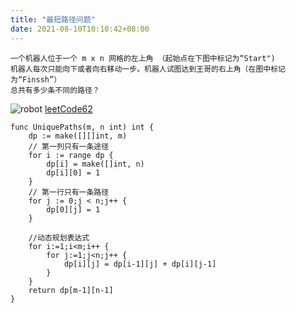 ```yaml
---
title: "最短路径问题"
date: 2021-08-10T10:10:42+08:00
---
```


```
一个机器人位于一个 m x n 网格的左上角 （起始点在下图中标记为“Start")
机器人每次只能向下或者向右移动一步。机器人试图达到王哥的右上角（在图中标记为“Finssh”）
总共有多少条不同的路径？
```
![robot](https://assets.leetcode.com/uploads/2018/10/22/robot_maze.png)
[leetCode62](https://leetcode-cn.com/problems/unique-paths/)

```
func UniquePaths(m, n int) int {
	dp := make([][]int, m)
	// 第一列只有一条途径
	for i := range dp {
		dp[i] = make([]int, n)
		dp[i][0] = 1
	}
	// 第一行只有一条路径
	for j := 0;j < n;j++ {
		dp[0][j] = 1
	}

    //动态规划表达式
	for i:=1;i<m;i++ {
		for j:=1;j<n;j++ {
			dp[i][j] = dp[i-1][j] + dp[i][j-1]
		}
	}
	return dp[m-1][n-1]
}
```


